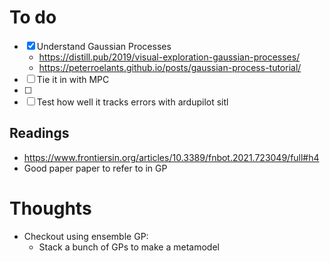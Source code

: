 # To do
-[x] Understand Gaussian Processes
    - https://distill.pub/2019/visual-exploration-gaussian-processes/
    - https://peterroelants.github.io/posts/gaussian-process-tutorial/
-[ ] Tie it in with MPC 
-[ ]
-[ ] Test how well it tracks errors with ardupilot sitl

## Readings 
- https://www.frontiersin.org/articles/10.3389/fnbot.2021.723049/full#h4
- Good paper paper to refer to in GP 

# Thoughts
- Checkout using ensemble GP:
    - Stack a bunch of GPs to make a metamodel


## 